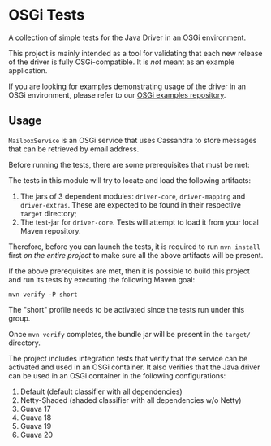 # OSGi Tests

A collection of simple tests for the Java Driver in an OSGi environment.

This project is mainly intended as a tool for validating
that each new release of the driver is fully OSGi-compatible. 
It is _not_ meant as an example application.

If you are looking for examples demonstrating usage of the driver in an OSGi
environment, please refer to our [OSGi examples repository].

[OSGi examples repository]:https://github.com/datastax/java-driver-examples-osgi

## Usage

`MailboxService` is an OSGi service that uses Cassandra to
store messages that can be retrieved by email address.

Before running the tests, there are some prerequisites that must be met:

The tests in this module will try to locate and load the following artifacts:

1. The jars of 3 dependent modules:
   `driver-core`, `driver-mapping` and `driver-extras`. 
   These are expected to be found in their respective `target` directory;
2. The test-jar for `driver-core`. Tests will attempt to load it from your local Maven repository.

Therefore, before you can launch the tests, it is required to run `mvn install` 
first _on the entire project_ to make sure all the above artifacts will be present.

If the above prerequisites are met, then it is possible to build 
this project and run its tests by executing the following Maven goal:

    mvn verify -P short

The "short" profile needs to be activated since the tests run under
this group.

Once `mvn verify` completes, the bundle jar will be present in the `target/` directory.

The project includes integration tests that verify that the service can
be activated and used in an OSGi container.  It also verifies that
the Java driver can be used in an OSGi container in the following
configurations:

1. Default (default classifier with all dependencies)
2. Netty-Shaded (shaded classifier with all dependencies w/o Netty)
3. Guava 17
4. Guava 18
5. Guava 19
6. Guava 20
